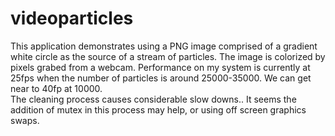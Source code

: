 #  videoparticles

This application demonstrates using a PNG image comprised of a gradient white circle as the source of a stream of particles.  The image is colorized by pixels grabed from a webcam.  Performance on my system is currently at 25fps when the number of particles is around 25000-35000.  We can get near to 40fp at 10000.   
The cleaning process causes considerable slow downs.. It seems the addition of mutex in this process may help, or using off screen graphics swaps. 
